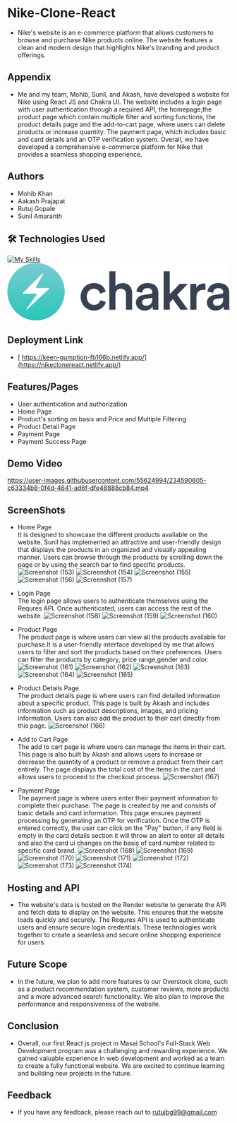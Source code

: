 # Nike-Clone-React
- Nike's website is an e-commerce platform that allows customers to browse and purchase Nike products online. The website features a clean and modern design that highlights Nike's branding and product offerings. 

## Appendix
- Me and my team, Mohib, Sunil, and Akash, have developed a website for Nike using React JS and Chakra UI. The website includes a login page with user authentication through a required API, the homepage,the product page which contain multiple filter and sorting functions, the product details page and the add-to-cart page, where users can delete products or increase quantity. The payment page, which includes basic and card details and an OTP verification system. Overall, we have developed a comprehensive e-commerce platform for Nike that provides a seamless shopping experience.

## Authors

- Mohib Khan
- Aakash Prajapat
- Rutuj Gopale
- Sunil Amaranth


## 🛠 Technologies Used

 [![My Skills](https://skillicons.dev/icons?i=react,js,html,css)](https://skillicons.dev)   
 <img src="https://raw.githubusercontent.com/chakra-ui/chakra-ui/main/media/logo-colored@2x.png?raw=true"/>

 
 
 
## Deployment Link
- [ https://keen-gumption-fb166b.netlify.app/](https://nikeclonereact.netlify.app/)




## Features/Pages

- User authentication and authorization
- Home Page
- Product's sorting on basis and Price and Multiple Filtering 
- Product Detail Page
- Payment Page 
- Payment Success Page

## Demo Video
https://user-images.githubusercontent.com/55624994/234590605-c63334b8-0f4d-4641-ad6f-dfe48888cb84.mp4


## ScreenShots

- Home Page <br/>
It is designed to showcase the different products available on the website. Sunil has implemented an attractive and user-friendly design that displays the products in an organized and visually appealing manner. Users can browse through the products by scrolling down the page or by using the search bar to find specific products.
![Screenshot (153)](https://user-images.githubusercontent.com/55624994/234247278-b46eaade-d9d1-4588-a5cf-86d3adc49c31.png)
![Screenshot (154)](https://user-images.githubusercontent.com/55624994/234247287-64cdcbe0-07ba-4426-a84c-a2949e2f4d3b.png)
![Screenshot (155)](https://user-images.githubusercontent.com/55624994/234247291-6ba735b0-6c37-4538-adb8-010b08076f59.png)
![Screenshot (156)](https://user-images.githubusercontent.com/55624994/234247296-ab5b18b9-1845-49ff-aea2-051dd4edd611.png)
![Screenshot (157)](https://user-images.githubusercontent.com/55624994/234247302-c7ed4aa6-7f80-4960-b742-535492e176d7.png)

- Login Page </br>
The login page allows users to authenticate themselves using the Requres API. Once authenticated, users can access the rest of the website.
![Screenshot (158)](https://user-images.githubusercontent.com/55624994/234247308-47fb7a1e-c307-4d72-b102-29f22d977984.png)
![Screenshot (159)](https://user-images.githubusercontent.com/55624994/234247312-563481db-606c-4f0c-b970-af6ebaf15fe6.png)
![Screenshot (160)](https://user-images.githubusercontent.com/55624994/234247339-ff0d7638-0bf6-4591-867a-5c1f5e83461b.png)
- Product Page</br>
The product page is where users can view all the products available for purchase.It is  a user-friendly interface developed by me  that allows users to filter and sort the products based on their preferences. Users can filter the products by category, price range,gender and color.
![Screenshot (161)](https://user-images.githubusercontent.com/55624994/234247345-26c26819-dec5-4e99-af1b-297a2a4c5efa.png)
![Screenshot (162)](https://user-images.githubusercontent.com/55624994/234247349-70759bad-0d3f-43a9-b038-1627f85b9a36.png)
![Screenshot (163)](https://user-images.githubusercontent.com/55624994/234247359-5726136d-354c-488b-b714-6c2084f29f50.png)
![Screenshot (164)](https://user-images.githubusercontent.com/55624994/234247363-1633cd26-8a3b-4fe6-92ae-7f1f55eed2fa.png)
![Screenshot (165)](https://user-images.githubusercontent.com/55624994/234247369-491c848f-c081-4bf9-af8c-6e89d51989d4.png)

- Product Details Page</br>
The product details page is where users can find detailed information about a specific product. This page is built by Akash and includes information such as product descriptions, images, and pricing information. Users can also add the product to their cart directly from this page.
![Screenshot (166)](https://user-images.githubusercontent.com/55624994/234247372-0ea8898c-3fcb-47c2-a907-71e7b1c2e9f3.png)
- Add to Cart Page</br>
The add to cart page is where users can manage the items in their cart. This page is also built by Akash and allows users to increase or decrease the quantity of a product or remove a product from their cart entirely. The page displays the total cost of the items in the cart and allows users to proceed to the checkout process.
![Screenshot (167)](https://user-images.githubusercontent.com/55624994/234247387-6f7d081a-4149-483e-9cd3-dde0e897c4b5.png)
- Payment Page </br>
The payment page is where users enter their payment information to complete their purchase. The page is created by me and consists of basic details and card information. This page ensures  payment processing by generating an OTP for verification. Once the OTP is entered correctly, the user can click on the "Pay" button, if any field is empty in the card details section it will throw an alert to enter all details and also the card ui changes on the basis of card number related to specific card brand.
![Screenshot (168)](https://user-images.githubusercontent.com/55624994/234247398-8954c365-3413-4e2a-ab7b-86351d958b5a.png)
![Screenshot (169)](https://user-images.githubusercontent.com/55624994/234247412-07a19a0a-3dd9-47c6-a981-7b9c6d09f836.png)
![Screenshot (170)](https://user-images.githubusercontent.com/55624994/234247419-9c5a2859-6490-42b2-95fe-2796127da23c.png)
![Screenshot (171)](https://user-images.githubusercontent.com/55624994/234247432-94ffd5be-f18b-40d4-b39f-5b5311791ec8.png)
![Screenshot (172)](https://user-images.githubusercontent.com/55624994/234247436-98039578-5013-47e9-8ce6-77a01832eafc.png)
![Screenshot (173)](https://user-images.githubusercontent.com/55624994/234247442-cdaed890-ef48-4b46-9892-22d1bbe1c178.png)
![Screenshot (174)](https://user-images.githubusercontent.com/55624994/234247453-0470594c-7a82-432e-b695-cfe3e6fdbcf2.png)

## Hosting and API
- The website's data is hosted on the Render website to generate the API and fetch data to display on the website. This ensures that the website loads quickly and securely. The Requres API is used to authenticate users and ensure secure login credentials. These technologies work together to create a seamless and secure online shopping experience for users.

## Future Scope

- In the future, we plan to add more features to our Overstock clone, such as a product recommendation system, customer reviews, more products and a more advanced search functionality. We also plan to improve the performance and responsiveness of the website.

## Conclusion

- Overall, our first React js  project in Masai School's Full-Stack Web Development program was a challenging and rewarding experience. We gained valuable experience in web development and worked as a team to create a fully functional website. We are excited to continue learning and building new projects in the future.

## Feedback

- If you have any feedback, please reach out to rutujbg99@gmail.com
